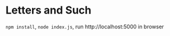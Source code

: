 Letters and Such
==============

`npm install`, `node index.js`, run http://localhost:5000 in browser
